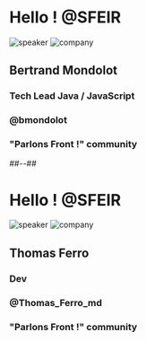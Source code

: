 <!-- .slide: class="speaker-slide" -->

# Hello ! @SFEIR

![speaker](./assets/images/bm.png)
![company](./assets/images/logo-sfeir-blanc.png)

<h2>Bertrand <span>Mondolot</span></h2>

### Tech Lead Java / JavaScript
<!-- .element: class="icon-rule icon-first" -->

### @bmondolot
<!-- .element: class="icon-twitter icon-second" -->

### "Parlons Front !" community
<!-- .element: class="icon-chrome icon-third" -->

##--##

<!-- .slide: class="speaker-slide" -->

# Hello ! @SFEIR

![speaker](./assets/images/tf.jpg)
![company](./assets/images/logo-sfeir-blanc.png)

<h2>Thomas <span>Ferro</span></h2>

### Dev
<!-- .element: class="icon-rule icon-first" -->

### @Thomas_Ferro_md
<!-- .element: class="icon-twitter icon-second" -->

### "Parlons Front !" community
<!-- .element: class="icon-chrome icon-third" -->
